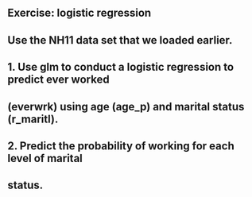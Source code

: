 ## Exercise: logistic regression

##   Use the NH11 data set that we loaded earlier.

##   1. Use glm to conduct a logistic regression to predict ever worked
##      (everwrk) using age (age_p) and marital status (r_maritl).
##   2. Predict the probability of working for each level of marital
##      status.
